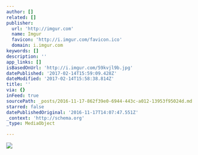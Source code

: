 ```yaml
---
author: []
related: []
publisher:
  url: 'http://imgur.com'
  name: Imgur
  favicon: 'http://i.imgur.com/favicon.ico'
  domain: i.imgur.com
keywords: []
description: ''
app_links: []
isBasedOnUrl: 'http://i.imgur.com/59kvjl9b.jpg'
datePublished: '2017-02-14T15:59:09.428Z'
dateModified: '2017-02-14T15:58:38.814Z'
title: ''
via: {}
inFeed: true
sourcePath: _posts/2016-11-17-862f39e0-6944-443c-a012-13953f95024d.md
starred: false
datePublishedOriginal: '2016-11-17T14:07:47.551Z'
_context: 'http://schema.org'
_type: MediaObject

---
```

<article style=""><img src="http://imgur.com/59kvjl9b.jpg" /></article>
